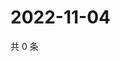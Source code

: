# 2022-11-04

共 0 条

<!-- BEGIN WEIBO -->
<!-- 最后更新时间 Fri Nov 04 2022 12:42:18 GMT+0800 (China Standard Time) -->

<!-- END WEIBO -->
